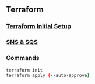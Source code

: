 ## Terraform
### [Terraform Initial Setup](https://prykortech.github.io/terraform/setup)
### [SNS & SQS](https://prykortech.github.io/terraform/snssqs)

### Commands
```bash
terraform init
terraform apply (--auto-approve)
```